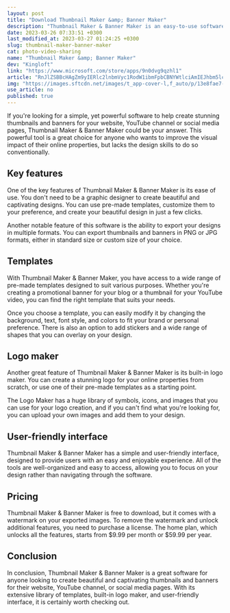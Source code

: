 ```yaml
---
layout: post
title: "Download Thumbnail Maker &amp; Banner Maker"
description: "Thumbnail Maker & Banner Maker is an easy-to-use software that helps create professional-looking designs for your online properties."
date: 2023-03-26 07:33:51 +0300
last_modified_at: 2023-03-27 01:24:25 +0300
slug: thumbnail-maker-banner-maker
cat: photo-video-sharing
name: "Thumbnail Maker &amp; Banner Maker"
dev: "Kingloft"
link: "https://www.microsoft.com/store/apps/9n0dvg9qzhl1"
article: "RnJlZSBBcHAgZm9yIERlc2lnbmVyc1RodW1ibmFpbCBNYWtlciAmIEJhbm5lciBNYWtlciBpcyBhIHNwZWNpYWwgYXBwIHRoYXQgbWFrZXMgaXQgZmFzdCBhbmQgZWFzeSBmb3IgdXNlcnMgdG8gY3JlYXRlIHNwZWNpYWwgYmFubmVycyBvZnIgdGhlaXIgWW91VHViZSBjaGFubmVscy4gVGhlc2UgYmFubmVycyBjYW4gYmUgYXBwbGllZCB3aGVuZXZlciB0aGV5IGNyZWF0ZSBhIGJyb2FkY2FzdCBhbmQgd2lsbCBoZWxwIHRvIGRyYXcgcGxlbnR5IG9mIGF0dGVudGlvbi4gSG93ZXZlciwgdGhlIGh1Z2UgbnVtYmVyIG9mIGFkdmVydHMgY2FuIGJlIGlycml0YXRpbmcgYW5kIG1heSBwdXQgc29tZSBwZW9wbGUgb2ZmLg=="
img: "https://images.sftcdn.net/images/t_app-cover-l,f_auto/p/13e8fae7-3159-48f0-b855-c89d03e836d6/4010041690/thumbnail-maker-banner-maker-screenshot.jpg"
use_article: no
published: true
---
```

If you're looking for a simple, yet powerful software to help create stunning thumbnails and banners for your website, YouTube channel or social media pages, Thumbnail Maker & Banner Maker could be your answer. This powerful tool is a great choice for anyone who wants to improve the visual impact of their online properties, but lacks the design skills to do so conventionally.

## Key features

One of the key features of Thumbnail Maker & Banner Maker is its ease of use. You don't need to be a graphic designer to create beautiful and captivating designs. You can use pre-made templates, customize them to your preference, and create your beautiful design in just a few clicks.

Another notable feature of this software is the ability to export your designs in multiple formats. You can export thumbnails and banners in PNG or JPG formats, either in standard size or custom size of your choice.

## Templates

With Thumbnail Maker & Banner Maker, you have access to a wide range of pre-made templates designed to suit various purposes. Whether you're creating a promotional banner for your blog or a thumbnail for your YouTube video, you can find the right template that suits your needs.

Once you choose a template, you can easily modify it by changing the background, text, font style, and colors to fit your brand or personal preference. There is also an option to add stickers and a wide range of shapes that you can overlay on your design.

## Logo maker

Another great feature of Thumbnail Maker & Banner Maker is its built-in logo maker. You can create a stunning logo for your online properties from scratch, or use one of their pre-made templates as a starting point.

The Logo Maker has a huge library of symbols, icons, and images that you can use for your logo creation, and if you can't find what you're looking for, you can upload your own images and add them to your design.

## User-friendly interface

Thumbnail Maker & Banner Maker has a simple and user-friendly interface, designed to provide users with an easy and enjoyable experience. All of the tools are well-organized and easy to access, allowing you to focus on your design rather than navigating through the software.

## Pricing

Thumbnail Maker & Banner Maker is free to download, but it comes with a watermark on your exported images. To remove the watermark and unlock additional features, you need to purchase a license. The home plan, which unlocks all the features, starts from $9.99 per month or $59.99 per year.

## Conclusion

In conclusion, Thumbnail Maker & Banner Maker is a great software for anyone looking to create beautiful and captivating thumbnails and banners for their website, YouTube channel, or social media pages. With its extensive library of templates, built-in logo maker, and user-friendly interface, it is certainly worth checking out.